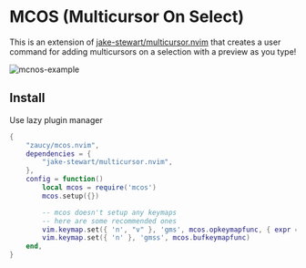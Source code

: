 # MCOS (**M**ulti**c**ursor **O**n **S**elect)

This is an extension of [jake-stewart/multicursor.nvim](https://github.com/jake-stewart/multicursor.nvim) that creates a user command for adding multicursors on a selection with a preview as you type!

![mcnos-example](https://github.com/user-attachments/assets/c8817481-cb75-4eea-8471-d66c2c35e5b1)

## Install

Use lazy plugin manager

```lua
{
	"zaucy/mcos.nvim",
	dependencies = {
		"jake-stewart/multicursor.nvim",
	},
	config = function()
		local mcos = require('mcos')
		mcos.setup({})

		-- mcos doesn't setup any keymaps
		-- here are some recommended ones
		vim.keymap.set({ 'n', "v" }, 'gms', mcos.opkeymapfunc, { expr = true })
		vim.keymap.set({ 'n' }, 'gmss', mcos.bufkeymapfunc)
	end,
}
```
